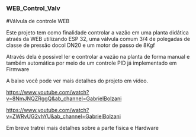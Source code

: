### WEB_Control_Valv


#Válvula de controle WEB

Este projeto tem como finalidade controlar a vazão em uma planta didática atraés da WEB utilizando ESP 32, uma válvula comum 3/4 de polegadas de classe de pressão docol DN20 e um motor de passo de 8Kgf

Através dela é possivel ler e controlar a vazão na planta de forma manual e também automática por meio de um controle PID já implementado em Firmware


A baixo você pode ver mais detalhes do projeto em vídeo.

<https://www.youtube.com/watch?v=8NmJNQZRggQ&ab_channel=GabrielBolzani>


<https://www.youtube.com/watch?v=ZWRvUG2vhYU&ab_channel=GabrielBolzani>


Em breve tratrei mais detalhes sobre a parte fisica e Hardware
